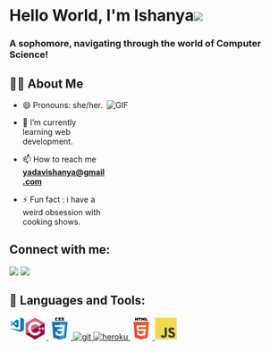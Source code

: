 
<h1>Hello World, I'm Ishanya<img src="https://raw.githubusercontent.com/MartinHeinz/MartinHeinz/master/wave.gif" width="30px"></h1>
<h3>A sophomore, navigating through the world of Computer Science!</h3>


## 🙋‍♂️ About Me

<img align="right" alt="GIF" src="https://github.com/arsentieva/arsentieva/blob/main/code.gif?raw=true" width="330" height="210" />

- 😄 Pronouns: she/her.

- 🌱 I’m currently learning web development.

- 📫 How to reach me **yadavishanya@gmail.com**

- ⚡ Fun fact : i have a weird obsession with cooking shows.

## Connect with me:
<p align="left">
<a href = "https://www.linkedin.com/in/ishanya-yadav-1ab4781b6?lipi=urn%3Ali%3Apage%3Ad_flagship3_profile_view_base_contact_details%3BIK%2FmqG6hSwyEUD91G8n%2F0g%3D%3D"><img src="https://img.icons8.com/fluent/48/000000/linkedin.png"/></a>
  <a href = "https://twitter.com/aynahsi"><img src="https://img.icons8.com/fluent/48/000000/twitter.png"/></a>
</p>

## 🚀 Languages and Tools:
<p align="left"> <a href="https://www.w3schools.com/cpp/" target="_blank"> <img src="https://raw.githubusercontent.com/devicons/devicon/master/icons/cplusplus/cplusplus-original.svg" alt="cplusplus" width="40" height="40"/> </a> <a href="https://www.w3schools.com/css/" target="_blank"> <img src="https://raw.githubusercontent.com/devicons/devicon/master/icons/css3/css3-original-wordmark.svg" alt="css3" width="40" height="40"/> </a> <a href="https://git-scm.com/" target="_blank"> <img src="https://www.vectorlogo.zone/logos/git-scm/git-scm-icon.svg" alt="git" width="40" height="40"/> </a> <a href="https://heroku.com" target="_blank"> <img src="https://www.vectorlogo.zone/logos/heroku/heroku-icon.svg" alt="heroku" width="40" height="40"/> </a> <a href="https://www.w3.org/html/" target="_blank"> <img src="https://raw.githubusercontent.com/devicons/devicon/master/icons/html5/html5-original-wordmark.svg" alt="html5" width="40" height="40"/> </a> <a href="https://developer.mozilla.org/en-US/docs/Web/JavaScript" target="_blank"> <img src="https://raw.githubusercontent.com/devicons/devicon/master/icons/javascript/javascript-original.svg" alt="javascript" width="40" height="40"/> </a>
<img align="left" alt="Visual Studio Code" width="26px" src="https://raw.githubusercontent.com/github/explore/80688e429a7d4ef2fca1e82350fe8e3517d3494d/topics/visual-studio-code/visual-studio-code.png" /></p>
